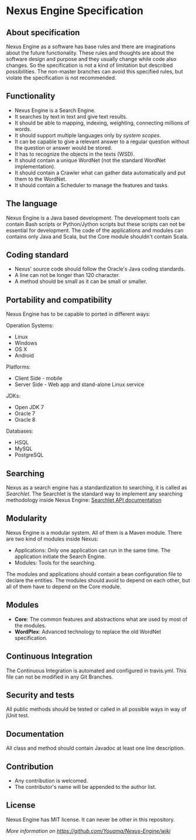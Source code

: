 # Nexus Engine Specification

## About specification
Nexus Engine as a software has base rules and there are imaginations about the future functionality. These rules and thoughts are about the software design and purpose and they usually change while code also changes. So the specification is not a kind of limitation but described possibilities. The non-master branches can avoid this specified rules, but violate the specification is not recommended.

## Functionality
* Nexus Engine is a Search Engine.
* It searches by text in text and give text results. 
* It should be able to mapping, indexing, weighting, connecting millions of words.
* It should support multiple languages only by *system scopes*.
* It can be capable to give a relevant answer to a regular question without the question or answer would be stored.
* It has to recognize the objects in the texts (WSD).
* It should contain a unique WordNet (not the standard WordNet implementation).
* It should contain a Crawler what can gather data automatically and put them to the WordNet.
* It should contain a Scheduler to manage the features and tasks.

## The language
Nexus Engine is a Java based development. The development tools can contain Bash scripts or Python/Jython scripts but these scripts can not be essential for development. The code of the applications and modules can contains only Java and Scala, but the Core module shouldn't contain Scala.

## Coding standard
* Nexus' source code should follow the Oracle's Java coding standards.
* A line can not be longer than 120 character.
* A method should be small as it can be small or smaller.

## Portability and compatibility
Nexus Engine has to be capable to ported in different ways:

Operation Systems:
* Linux
* Windows
* OS X
* Android

Platforms:
* Client Side - mobile
* Server Side - Web app and stand-alone Linux service

JDKs:
* Open JDK 7
* Oracle 7
* Oracle 8

Databases:
* HSQL
* MySQL
* PostgreSQL

## Searching
Nexus as a search engine has a standardization to searching, it is called as *Searchlet*. The Searchlet is the standard way to implement any searching methodology inside Nexus Engine: [Searchlet API documentation](http://youama.github.io/nexus-engine-javadoc/com/youama/nexus/core/search/package-summary.html)

## Modularity
Nexus Engine is a modular system. All of them is a Maven module. There are two kind of modules inside Nexus:
* Applications: Only one application can run in the same time. The application initiate the Search Engine.
* Modules: Tools for the searching.

The modules and applications should contain a bean configuration file to declare the entities. The modules should avoid to depend on each other, but all of them have to depend on the Core module.

## Modules
* **Core**: The common features and abstractions what are used by most of the modules.
* **WordPlex**: Advanced technology to replace the old WordNet specification.

## Continuous Integration
The Continuous Integration is automated and configured in travis.yml. This file can not be modified in any Git Branches.

## Security and tests
All public methods should be tested or called in all possible ways in way of jUnit test.

## Documentation
All class and method should contain Javadoc at least one line description.

## Contribution
* Any contribution is welcomed.
* The contributor's name will be appended to the author list.

## License
Nexus Engine has MIT license. It can never be other in this repository.

*More information on https://github.com/Youama/Nexus-Engine/wiki*

